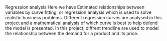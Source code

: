 Regression analysis 
Here we have Estimated relationships between variables by curve fitting, or regression analysis which is used to solve realistic business problems. Different regression curves are analysed in this project and a mathematical analysis of which curve is best to help defend the model is presented. 
In this project, diffrent trendline are used to model the relationship between the demand for a product and its price. 
